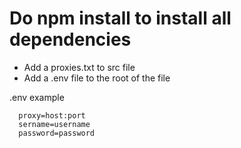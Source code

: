 Do npm install to install all dependencies
===

- Add a proxies.txt to src file
- Add a .env file to the root of the file

.env example
```
  proxy=host:port
  sername=username
  password=password
```